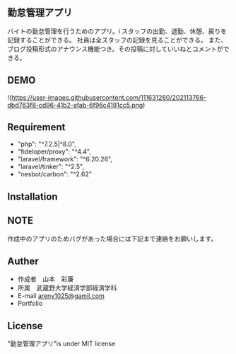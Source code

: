 
## 勤怠管理アプリ
バイトの勤怠管理を行うためのアプリ。i
スタッフの出勤、退勤、休憩、戻りを記録することができる。
社員は全スタッフの記録を見ることができる。
また、ブログ投稿形式のアナウンス機能つき。その投稿に対していいねとコメントができる。

## DEMO

!(https://user-images.githubusercontent.com/111631260/202113766-dbd763f8-cd96-41b2-afab-6f96c4191cc5.png)


## Requirement
* "php": "^7.2.5|^8.0",
* "fideloper/proxy": "^4.4",
* "laravel/framework": "^6.20.26",
* "laravel/tinker": "^2.5",
* "nesbot/carbon": "^2.62"


## Installation

## NOTE
作成中のアプリのためバグがあった場合には下記まで連絡をお願いします。

## Auther
* 作成者　山本　彩廉
* 所属　武蔵野大学経済学部経済学科
* E-mail areny1025@gamil.com
* Portfolio

## License
"勤怠管理アプリ"is under MIT license
